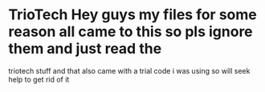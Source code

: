 # TrioTech Hey guys my files for some reason all came to this so pls ignore them and just read the 
triotech stuff and that also came with a trial code i was using so will seek help to get rid of it 
